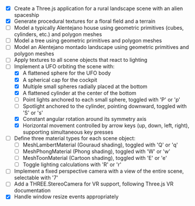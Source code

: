 
* [X] Create a Three.js application for a rural landscape scene with an alien spaceship
* [X] Generate procedural textures for a floral field and a terrain
* [ ] Model a typically Alentejano house using geometric primitives (cubes, cylinders, etc.) and polygon meshes
* [ ] Model a tree using geometric primitives and polygon meshes
* [ ] Model an Alentejano montado landscape using geometric primitives and polygon meshes
* [ ] Apply textures to all scene objects that react to lighting
* [ ] Implement a UFO orbiting the scene with:
  * [X] A flattened sphere for the UFO body
  * [X] A spherical cap for the cockpit
  * [X] Multiple small spheres radially placed at the bottom
  * [X] A flattened cylinder at the center of the bottom
  * [ ] Point lights anchored to each small sphere, toggled with 'P' or 'p'
  * [ ] Spotlight anchored to the cylinder, pointing downward, toggled with 'S' or 's'
  * [X] Constant angular rotation around its symmetry axis
  * [X] Horizontal movement controlled by arrow keys (up, down, left, right), supporting simultaneous key presses
* [ ] Define three material types for each scene object:
  * [ ] MeshLambertMaterial (Gouraud shading), toggled with 'Q' or 'q'
  * [ ] MeshPhongMaterial (Phong shading), toggled with 'W' or 'w'
  * [ ] MeshToonMaterial (Cartoon shading), toggled with 'E' or 'e'
  * [ ] Toggle lighting calculations with 'R' or 'r'
* [ ] Implement a fixed perspective camera with a view of the entire scene, selectable with '7'
* [ ] Add a THREE.StereoCamera for VR support, following Three.js VR documentation
* [X] Handle window resize events appropriately
